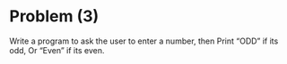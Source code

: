 # Problem (3)

Write a program to ask the user to enter a number, then
Print “ODD” if its odd, Or “Even” if its even.
